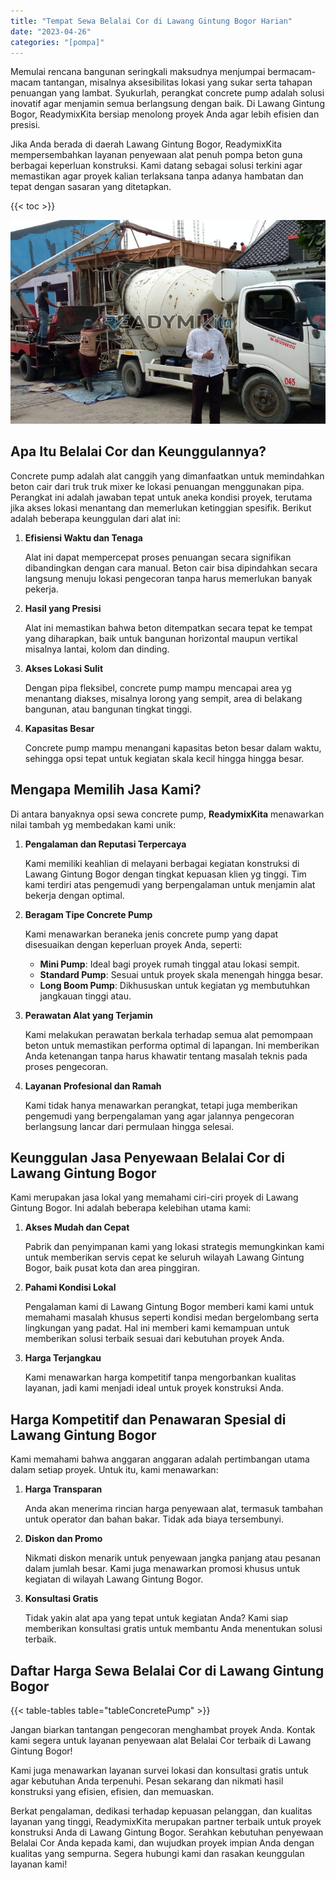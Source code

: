 ```yaml
---
title: "Tempat Sewa Belalai Cor di Lawang Gintung Bogor Harian"
date: "2023-04-26"
categories: "[pompa]"
---
```


Memulai rencana bangunan seringkali maksudnya menjumpai bermacam-macam tantangan, misalnya aksesibilitas lokasi yang sukar serta tahapan penuangan yang lambat. Syukurlah, perangkat concrete pump adalah solusi inovatif agar menjamin semua berlangsung dengan baik. Di Lawang Gintung Bogor, ReadymixKita bersiap menolong proyek Anda agar lebih efisien dan presisi.

Jika Anda berada di daerah Lawang Gintung Bogor, ReadymixKita mempersembahkan layanan penyewaan alat penuh pompa beton guna berbagai keperluan konstruksi. Kami datang sebagai solusi terkini agar memastikan agar proyek kalian terlaksana tanpa adanya hambatan dan tepat dengan sasaran yang ditetapkan.

{{< toc >}}

![Tempat Sewa Belalai Cor di Lawang Gintung Bogor Harian](/images/pompa/sewa-pompa-22.jpg)

## Apa Itu Belalai Cor dan Keunggulannya?

Concrete pump adalah alat canggih yang dimanfaatkan untuk memindahkan beton cair dari truk truk mixer ke lokasi penuangan menggunakan pipa. Perangkat ini adalah jawaban tepat untuk aneka kondisi proyek, terutama jika akses lokasi menantang dan memerlukan ketinggian spesifik. Berikut adalah beberapa keunggulan dari alat ini:

1. **Efisiensi Waktu dan Tenaga**

   Alat ini dapat mempercepat proses penuangan secara signifikan dibandingkan dengan cara manual. Beton cair bisa dipindahkan secara langsung menuju lokasi pengecoran tanpa harus memerlukan banyak pekerja.

2. **Hasil yang Presisi**

   Alat ini memastikan bahwa beton ditempatkan secara tepat ke tempat yang diharapkan, baik untuk bangunan horizontal maupun vertikal misalnya lantai, kolom dan dinding.

3. **Akses Lokasi Sulit**

   Dengan pipa fleksibel, concrete pump mampu mencapai area yg menantang diakses, misalnya lorong yang sempit, area di belakang bangunan, atau bangunan tingkat tinggi.

4. **Kapasitas Besar**

   Concrete pump mampu menangani kapasitas beton besar dalam waktu, sehingga opsi tepat untuk kegiatan skala kecil hingga hingga besar.

## Mengapa Memilih Jasa Kami?

Di antara banyaknya opsi sewa concrete pump, **ReadymixKita** menawarkan nilai tambah yg membedakan kami unik:

1. **Pengalaman dan Reputasi Terpercaya**

   Kami memiliki keahlian di melayani berbagai kegiatan konstruksi di Lawang Gintung Bogor dengan tingkat kepuasan klien yg tinggi. Tim kami terdiri atas pengemudi yang berpengalaman untuk menjamin alat bekerja dengan optimal.

2. **Beragam Tipe Concrete Pump**

   Kami menawarkan beraneka jenis concrete pump yang dapat disesuaikan dengan keperluan proyek Anda, seperti:
   - **Mini Pump**: Ideal bagi proyek rumah tinggal atau lokasi sempit.
   - **Standard Pump**: Sesuai untuk proyek skala menengah hingga besar.
   - **Long Boom Pump**: Dikhususkan untuk kegiatan yg membutuhkan jangkauan tinggi atau.

3. **Perawatan Alat yang Terjamin**

   Kami melakukan perawatan berkala terhadap semua alat pemompaan beton untuk memastikan performa optimal di lapangan. Ini memberikan Anda ketenangan tanpa harus khawatir tentang masalah teknis pada proses pengecoran.

4. **Layanan Profesional dan Ramah**

   Kami tidak hanya menawarkan perangkat, tetapi juga memberikan pengemudi yang berpengalaman yang agar jalannya pengecoran berlangsung lancar dari permulaan hingga selesai.

## Keunggulan Jasa Penyewaan Belalai Cor di Lawang Gintung Bogor

Kami merupakan jasa lokal yang memahami ciri-ciri proyek di Lawang Gintung Bogor. Ini adalah beberapa kelebihan utama kami:

1. **Akses Mudah dan Cepat**

   Pabrik dan penyimpanan kami yang lokasi strategis memungkinkan kami untuk memberikan servis cepat ke seluruh wilayah Lawang Gintung Bogor, baik pusat kota dan area pinggiran.

2. **Pahami Kondisi Lokal**

   Pengalaman kami di Lawang Gintung Bogor memberi kami kami untuk memahami masalah khusus seperti kondisi medan bergelombang serta lingkungan yang padat. Hal ini memberi kami kemampuan untuk memberikan solusi terbaik sesuai dari kebutuhan proyek Anda.

3. **Harga Terjangkau**

   Kami menawarkan harga kompetitif tanpa mengorbankan kualitas layanan, jadi kami menjadi ideal untuk proyek konstruksi Anda.

## Harga Kompetitif dan Penawaran Spesial di Lawang Gintung Bogor

Kami memahami bahwa anggaran anggaran adalah pertimbangan utama dalam setiap proyek. Untuk itu, kami menawarkan:

1. **Harga Transparan**

   Anda akan menerima rincian harga penyewaan alat, termasuk tambahan untuk operator dan bahan bakar. Tidak ada biaya tersembunyi.

2. **Diskon dan Promo**

   Nikmati diskon menarik untuk penyewaan jangka panjang atau pesanan dalam jumlah besar. Kami juga menawarkan promosi khusus untuk kegiatan di wilayah Lawang Gintung Bogor.

3. **Konsultasi Gratis**

   Tidak yakin alat apa yang tepat untuk kegiatan Anda? Kami siap memberikan konsultasi gratis untuk membantu Anda menentukan solusi terbaik.

## Daftar Harga Sewa Belalai Cor di Lawang Gintung Bogor

{{< table-tables table="tableConcretePump" >}}

Jangan biarkan tantangan pengecoran menghambat proyek Anda. Kontak kami segera untuk layanan penyewaan alat Belalai Cor terbaik di Lawang Gintung Bogor!

Kami juga menawarkan layanan survei lokasi dan konsultasi gratis untuk agar kebutuhan Anda terpenuhi. Pesan sekarang dan nikmati hasil konstruksi yang efisien, efisien, dan memuaskan.

Berkat pengalaman, dedikasi terhadap kepuasan pelanggan, dan kualitas layanan yang tinggi, ReadymixKita merupakan partner terbaik untuk proyek konstruksi Anda di Lawang Gintung Bogor. Serahkan kebutuhan penyewaan Belalai Cor Anda kepada kami, dan wujudkan proyek impian Anda dengan kualitas yang sempurna. Segera hubungi kami dan rasakan keunggulan layanan kami!